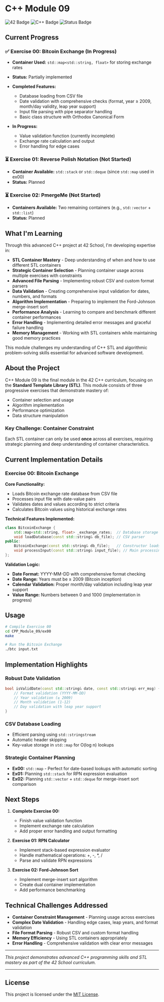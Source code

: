 # C++ Module 09

![42 Badge](https://img.shields.io/badge/42-CPP_Module_09-brightgreen)
![C++ Badge](https://img.shields.io/badge/Language-C++-blue)
![Status Badge](https://img.shields.io/badge/Status-In_Progress-yellow)

## Current Progress

### ✅ Exercise 00: Bitcoin Exchange (In Progress)
- **Container Used:** `std::map<std::string, float>` for storing exchange rates
- **Status:** Partially implemented
- **Completed Features:**
  - Database loading from CSV file
  - Date validation with comprehensive checks (format, year ≥ 2009, month/day validity, leap year support)
  - Input file parsing with pipe separator handling
  - Basic class structure with Orthodox Canonical Form

- **In Progress:**
  - Value validation function (currently incomplete)
  - Exchange rate calculation and output
  - Error handling for edge cases

### ⏳ Exercise 01: Reverse Polish Notation (Not Started)
- **Container Available:** `std::stack` or `std::deque` (since `std::map` used in ex00)
- **Status:** Planned

### ⏳ Exercise 02: PmergeMe (Not Started)
- **Containers Available:** Two remaining containers (e.g., `std::vector` + `std::list`)
- **Status:** Planned

## What I'm Learning

Through this advanced C++ project at 42 School, I'm developing expertise in:

- **STL Container Mastery** - Deep understanding of when and how to use different STL containers
- **Strategic Container Selection** - Planning container usage across multiple exercises with constraints
- **Advanced File Parsing** - Implementing robust CSV and custom format parsers
- **Data Validation** - Creating comprehensive input validation for dates, numbers, and formats
- **Algorithm Implementation** - Preparing to implement the Ford-Johnson merge-insert sort
- **Performance Analysis** - Learning to compare and benchmark different container performances
- **Error Handling** - Implementing detailed error messages and graceful failure handling
- **Memory Management** - Working with STL containers while maintaining good memory practices

This module challenges my understanding of C++ STL and algorithmic problem-solving skills essential for advanced software development.

## About the Project

C++ Module 09 is the final module in the 42 C++ curriculum, focusing on the **Standard Template Library (STL)**. This module consists of three progressive exercises that demonstrate mastery of:

- Container selection and usage
- Algorithm implementation
- Performance optimization
- Data structure manipulation

### Key Challenge: Container Constraint
Each STL container can only be used **once** across all exercises, requiring strategic planning and deep understanding of container characteristics.

## Current Implementation Details

### Exercise 00: Bitcoin Exchange

**Core Functionality:**
- Loads Bitcoin exchange rate database from CSV file
- Processes input file with date-value pairs
- Validates dates and values according to strict criteria
- Calculates Bitcoin values using historical exchange rates

**Technical Features Implemented:**
```cpp
class BitcoinExchange {
    std::map<std::string, float> _exchange_rates;  // Database storage
    void loadDatabase(const std::string& db_file); // CSV parser
public:
    BitcoinExchange(const std::string& db_file);   // Constructor loads DB
    void processInput(const std::string& input_file); // Main processing
};
```

**Validation Logic:**
- **Date Format:** YYYY-MM-DD with comprehensive format checking
- **Date Range:** Years must be ≥ 2009 (Bitcoin inception)
- **Calendar Validation:** Proper month/day validation including leap year support
- **Value Range:** Numbers between 0 and 1000 (implementation in progress)

## Usage

```bash
# Compile Exercise 00
cd CPP_Module_09/ex00
make

# Run the Bitcoin Exchange
./btc input.txt
```

## Implementation Highlights

### Robust Date Validation
```cpp
bool isValidDate(const std::string& date, const std::string& err_msg) {
    // Format validation (YYYY-MM-DD)
    // Year validation (≥ 2009)
    // Month validation (1-12)
    // Day validation with leap year support
}
```

### CSV Database Loading
- Efficient parsing using `std::stringstream`
- Automatic header skipping
- Key-value storage in `std::map` for O(log n) lookups

### Strategic Container Planning
- **Ex00:** `std::map` - Perfect for date-based lookups with automatic sorting
- **Ex01:** Planning `std::stack` for RPN expression evaluation
- **Ex02:** Planning `std::vector` + `std::deque` for merge-insert sort comparison

## Next Steps

1. **Complete Exercise 00:**
   - Finish value validation function
   - Implement exchange rate calculation
   - Add proper error handling and output formatting

2. **Exercise 01: RPN Calculator**
   - Implement stack-based expression evaluator
   - Handle mathematical operations: +, -, *, /
   - Parse and validate RPN expressions

3. **Exercise 02: Ford-Johnson Sort**
   - Implement merge-insert sort algorithm
   - Create dual container implementation
   - Add performance benchmarking

## Technical Challenges Addressed

- **Container Constraint Management** - Planning usage across exercises
- **Complex Date Validation** - Handling edge cases, leap years, and format validation
- **File Format Parsing** - Robust CSV and custom format handling
- **Memory Efficiency** - Using STL containers appropriately
- **Error Handling** - Comprehensive validation with clear error messages

---

*This project demonstrates advanced C++ programming skills and STL mastery as part of the 42 School curriculum.*

---

## License

This project is licensed under the [MIT License](./LICENSE).
